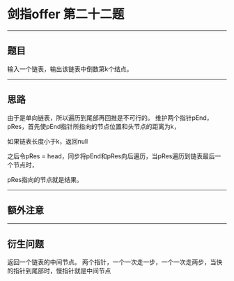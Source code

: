 # 剑指offer 第二十二题 
***
## 题目 
输入一个链表，输出该链表中倒数第k个结点。
***
## 思路
由于是单向链表，所以遍历到尾部再回推是不可行的。
维护两个指针pEnd，pRes，首先使pEnd指针所指向的节点位置和头节点的距离为k，  

如果链表长度小于k，返回null  

之后令pRes = head，同步将pEnd和pRes向后遍历，当pRes遍历到链表最后一个节点时， 

pRes指向的节点就是结果。
***
## 额外注意 

***
## 衍生问题
返回一个链表的中间节点。
两个指针，一个一次走一步，一个一次走两步，当快的指针到尾部时，慢指针就是中间节点


